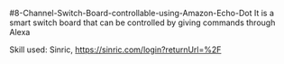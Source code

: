 #8-Channel-Switch-Board-controllable-using-Amazon-Echo-Dot
It is a smart switch board that can be controlled by giving commands through Alexa

Skill used: Sinric, https://sinric.com/login?returnUrl=%2F
